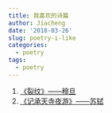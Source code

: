 ```yaml
---
title: 我喜欢的诗篇
author: Jiacheng
date: '2018-03-26'
slug: poetry-i-like
categories:
  - poetry
tags:
  - poetry
---
```


1. [《裂纹》——穆旦](/_note/1944-06-26-裂纹.md)
2. [《记承天寺夜游》——苏轼](/_note/1083-10-12-记承天寺夜游.md)